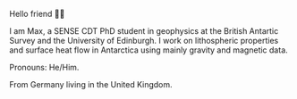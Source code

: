 Hello friend 👋🏽 

I am Max, a SENSE CDT PhD student in geophysics at the British Antartic Survey and the University of Edinburgh. I work on  lithospheric properties and surface heat flow in Antarctica using mainly gravity and magnetic data.

Pronouns: He/Him.

 From Germany living in the United Kingdom.
 
 



<!---
MaximilianLowe/MaximilianLowe is a ✨ special ✨ repository because its `README.md` (this file) appears on your GitHub profile.
You can click the Preview link to take a look at your changes.
--->
